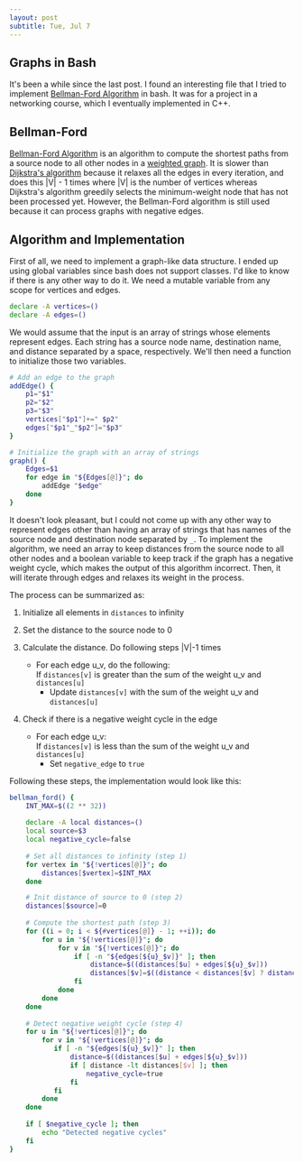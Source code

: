 ```yaml
---
layout: post
subtitle: Tue, Jul 7
---
```


## Graphs in Bash
It's been a while since the last post. I found an interesting file that I tried 
to implement [Bellman-Ford Algorithm] in bash. It was for a project in a 
networking course, which I eventually implemented in C++.

## Bellman-Ford
[Bellman-Ford Algorithm] is an algorithm to compute the shortest paths from a 
source node to all other nodes in a [weighted graph]. It is slower than 
[Dijkstra's algorithm] because it relaxes all the edges in every iteration, and 
does this |V| - 1 times where |V| is the number of vertices whereas Dijkstra's 
algorithm greedily selects the minimum-weight node that has not been processed 
yet. However, the Bellman-Ford algorithm is still used because it can process 
graphs with negative edges.  


## Algorithm and Implementation
First of all, we need to implement a graph-like data structure. I ended up using 
global variables since bash does not support classes. I'd like to know if there 
is any other way to do it. We need a mutable variable from any scope for vertices 
and edges.
```bash
declare -A vertices=()
declare -A edges=()
```
We would assume that the input is an array of strings whose elements represent 
edges. Each string has a source node name, destination name, and distance 
separated by a space, respectively. We'll then need a function to initialize 
those two variables.
```bash
# Add an edge to the graph
addEdge() {
    p1="$1"
    p2="$2"
    p3="$3"
    vertices["$p1"]+=" $p2"
    edges["$p1"_"$p2"]="$p3"
}

# Initialize the graph with an array of strings
graph() {
    Edges=$1 
    for edge in "${Edges[@]}"; do
        addEdge "$edge"
    done
}
```
It doesn't look pleasant, but I could not come up with any other way to 
represent edges other than having an array of strings that has names of the 
source node and destination node separated by `_`. To implement the algorithm, 
we need an array to keep distances from the source node to all other nodes and a 
 boolean variable to keep track if the graph has a negative weight cycle, which 
 makes the output of this algorithm incorrect. Then, it will iterate through 
 edges and relaxes its weight in the process.

The process can be summarized as:
1. Initialize all elements in `distances` to infinity
2. Set the distance to the source node to 0
3. Calculate the distance. Do following steps |V|-1 times
   - For each edge u_v, do the following:  
     If `distances[v]` is greater than the sum of the weight u_v and `distances[u]`  
     - Update `distances[v]` with the sum of the weight u_v and `distances[u]`
     
4. Check if there is a negative weight cycle in the edge
   - For each edge u_v:  
     If `distances[v]` is less than the sum of the weight u_v and `distances[u]`  
     - Set `negative_edge` to `true`

Following these steps, the implementation would look like this:
```bash
bellman_ford() {
    INT_MAX=$((2 ** 32))
    
    declare -A local distances=()
    local source=$3
    local negative_cycle=false
    
    # Set all distances to infinity (step 1)
    for vertex in "${!vertices[@]}"; do
        distances[$vertex]=$INT_MAX
    done

    # Init distance of source to 0 (step 2)
    distances[$source]=0
    
    # Compute the shortest path (step 3)
    for ((i = 0; i < ${#vertices[@]} - 1; ++i)); do
        for u in "${!vertices[@]}"; do
            for v in "${!vertices[@]}"; do
                if [ -n "${edges[${u}_$v]}" ]; then
                    distance=$((distances[$u] + edges[${u}_$v]))
                    distances[$v]=$((distance < distances[$v] ? distance : distances[${v}]))
                fi
            done
        done
    done
    
    # Detect negative weight cycle (step 4)
    for u in "${!vertices[@]}"; do
        for v in "${!vertices[@]}"; do
           if [ -n "${edges[${u}_$v]}" ]; then
               distance=$((distances[$u] + edges[${u}_$v]))
               if [ distance -lt distances[$v] ]; then
                   negative_cycle=true
               fi
           fi
        done
    done
    
    if [ $negative_cycle ]; then
        echo "Detected negative cycles"
    fi
}
```

[Bellman-Ford Algorithm]: https://en.wikipedia.org/wiki/Bellman%E2%80%93Ford_algorithm
[Dijkstra's algorithm]: https://en.wikipedia.org/wiki/Dijkstra%27s_algorithm
[weighted graph]: https://en.wikipedia.org/wiki/Directed_graph
